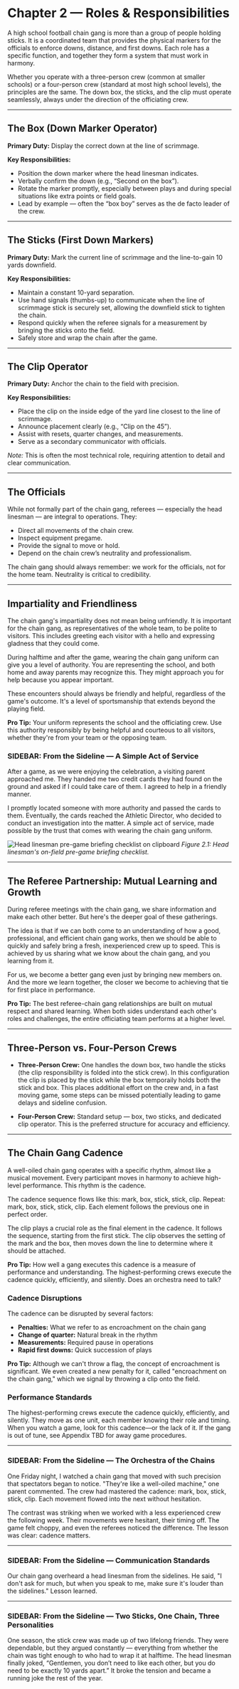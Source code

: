 # Chapter 2 — Roles & Responsibilities

A high school football chain gang is more than a group of people holding sticks. 
It is a coordinated team that provides the physical markers for the officials to 
enforce downs, distance, and first downs. Each role has a specific function, and 
together they form a system that must work in harmony.  

Whether you operate with a three-person crew (common at smaller schools) or a 
four-person crew (standard at most high school levels), the principles are the 
same. The down box, the sticks, and the clip must operate seamlessly, always 
under the direction of the officiating crew.  

---

## The Box (Down Marker Operator)

**Primary Duty:** Display the correct down at the line of scrimmage.  

**Key Responsibilities:**  
- Position the down marker where the head linesman indicates.  
- Verbally confirm the down (e.g., “Second on the box”).  
- Rotate the marker promptly, especially between plays and during special 
  situations like extra points or field goals.  
- Lead by example — often the “box boy” serves as the de facto leader of the 
  crew.  

---

## The Sticks (First Down Markers)

**Primary Duty:** Mark the current line of scrimmage and the line-to-gain 
10 yards downfield.  

**Key Responsibilities:**  
- Maintain a constant 10-yard separation.  
- Use hand signals (thumbs-up) to communicate when the line of scrimmage stick 
  is securely set, allowing the downfield stick to tighten the chain.  
- Respond quickly when the referee signals for a measurement by bringing the 
  sticks onto the field.  
- Safely store and wrap the chain after the game.  

---

## The Clip Operator

**Primary Duty:** Anchor the chain to the field with precision.  

**Key Responsibilities:**  
- Place the clip on the inside edge of the yard line closest to the line of 
  scrimmage.  
- Announce placement clearly (e.g., “Clip on the 45”).  
- Assist with resets, quarter changes, and measurements.  
- Serve as a secondary communicator with officials.  

*Note:* This is often the most technical role, requiring attention to detail 
and clear communication.  

---

## The Officials

While not formally part of the chain gang, referees — especially the head 
linesman — are integral to operations. They:  

- Direct all movements of the chain crew.  
- Inspect equipment pregame.  
- Provide the signal to move or hold.  
- Depend on the chain crew’s neutrality and professionalism.  

The chain gang should always remember: we work for the officials, not for the 
home team. Neutrality is critical to credibility.  

---

## Impartiality and Friendliness

The chain gang's impartiality does not mean being unfriendly. It is important for the chain gang, as representatives of the whole team, to be polite to visitors. This includes greeting each visitor with a hello and expressing gladness that they could come.

During halftime and after the game, wearing the chain gang uniform can give you a level of authority. You are representing the school, and both home and away parents may recognize this. They might approach you for help because you appear important.

These encounters should always be friendly and helpful, regardless of the game's outcome. It's a level of sportsmanship that extends beyond the playing field.

**Pro Tip:** Your uniform represents the school and the officiating crew. Use this authority responsibly by being helpful and courteous to all visitors, whether they're from your team or the opposing team.

### SIDEBAR: From the Sideline — A Simple Act of Service

After a game, as we were enjoying the celebration, a visiting parent approached me. They handed me two credit cards they had found on the ground and asked if I could take care of them. I agreed to help in a friendly manner.

I promptly located someone with more authority and passed the cards to them. Eventually, the cards reached the Athletic Director, who decided to conduct an investigation into the matter. A simple act of service, made possible by the trust that comes with wearing the chain gang uniform.

<!-- end-sidebar -->

![Head linesman pre-game briefing checklist on clipboard](./assets/images/photos/ch02_hl-pregame-checklist.jpg)
*Figure 2.1: Head linesman's on-field pre-game briefing checklist.*

---

## The Referee Partnership: Mutual Learning and Growth

During referee meetings with the chain gang, we share information and make each other better. But here's the deeper goal of these gatherings.

The idea is that if we can both come to an understanding of how a good, professional, and efficient chain gang works, then we should be able to quickly and safely bring a fresh, inexperienced crew up to speed. This is achieved by us sharing what we know about the chain gang, and you learning from it.

For us, we become a better gang even just by bringing new members on. And the more we learn together, the closer we become to achieving that tie for first place in performance.

**Pro Tip:** The best referee-chain gang relationships are built on mutual respect and shared learning. When both sides understand each other's roles and challenges, the entire officiating team performs at a higher level.

---

## Three-Person vs. Four-Person Crews

- **Three-Person Crew:** One handles the down box, two handle the sticks (the 
  clip responsibility is folded into the stick crew). In this configuration the clip is placed by the stick while the box temporaily holds both the stick and box. This places additional effort on the crew and, in a fast moving game, some steps can be missed potentially leading to game delays and sideline confusion.

- **Four-Person Crew:** Standard setup — box, two sticks, and dedicated clip 
  operator. This is the preferred structure for accuracy and efficiency.  

---

## The Chain Gang Cadence

A well-oiled chain gang operates with a specific rhythm, almost like a musical movement. Every participant moves in harmony to achieve high-level performance. This rhythm is the cadence.

The cadence sequence flows like this: mark, box, stick, stick, clip. Repeat: mark, box, stick, stick, clip. Each element follows the previous one in perfect order.

The clip plays a crucial role as the final element in the cadence. It follows the sequence, starting from the first stick. The clip observes the setting of the mark and the box, then moves down the line to determine where it should be attached.

**Pro Tip:** How well a gang executes this cadence is a measure of performance and understanding. The highest-performing crews execute the cadence quickly, efficiently, and silently. Does an orchestra need to talk?

### Cadence Disruptions

The cadence can be disrupted by several factors:

- **Penalties:** What we refer to as encroachment on the chain gang
- **Change of quarter:** Natural break in the rhythm  
- **Measurements:** Required pause in operations
- **Rapid first downs:** Quick succession of plays

**Pro Tip:** Although we can't throw a flag, the concept of encroachment is significant. We even created a new penalty for it, called "encroachment on the chain gang," which we signal by throwing a clip onto the field.

### Performance Standards

The highest-performing crews execute the cadence quickly, efficiently, and silently. They move as one unit, each member knowing their role and timing. When you watch a game, look for this cadence—or the lack of it. If the gang is out of tune, see Appendix TBD for away game procedures.

---

### SIDEBAR: From the Sideline — The Orchestra of the Chains

One Friday night, I watched a chain gang that moved with such precision that spectators began to notice. "They're like a well-oiled machine," one parent commented. The crew had mastered the cadence: mark, box, stick, stick, clip. Each movement flowed into the next without hesitation.

The contrast was striking when we worked with a less experienced crew the following week. Their movements were hesitant, their timing off. The game felt choppy, and even the referees noticed the difference. The lesson was clear: cadence matters.

<!-- end-sidebar -->

---

### SIDEBAR: From the Sideline — Communication Standards

Our chain gang overheard a head linesman from the sidelines. He said, "I don't ask for much, but when you speak to me, make sure it's louder than the sidelines." Lesson learned.

<!-- end-sidebar -->

---

### SIDEBAR: From the Sideline — Two Sticks, One Chain, Three Personalities

One season, the stick crew was made up of two lifelong friends. They were 
dependable, but they argued constantly — everything from whether the chain was 
tight enough to who had to wrap it at halftime. The head linesman finally 
joked, “Gentlemen, you don’t need to like each other, but you do need to be 
exactly 10 yards apart.” It broke the tension and became a running joke the 
rest of the year.  

<!-- end-sidebar -->
